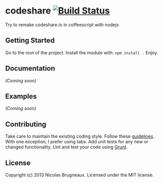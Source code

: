 # codeshare [![Build Status](https://secure.travis-ci.org/nicolasbrugneaux/codeshare.png?branch=master)](http://travis-ci.org/nicolasbrugneaux/codeshare)

Try to remake codeshare.io in coffeescript with nodejs

## Getting Started
Go to the root of the project.
Install the module with: `npm install .`
Enjoy.

## Documentation
_(Coming soon)_

## Examples
_(Coming soon)_

## Contributing
Take care to maintain the existing coding style. Follow these [guidelines](https://github.com/polarmobile/coffeescript-style-guide). With one exception, I prefer using tabs.
Add unit tests for any new or changed functionality. Lint and test your code using [Grunt](http://gruntjs.com/).

## License
Copyright (c) 2013 Nicolas Brugneaux. Licensed under the MIT license.
